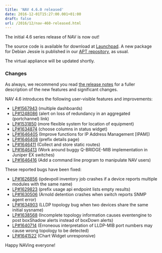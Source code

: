 ```yaml
---
title: 'NAV 4.6.0 released'
date: 2016-12-01T15:27:00.001+01:00
draft: false
url: /2016/12/nav-460-released.html
---
```


The initial 4.6 series release of NAV is now out!

The source code is available for download at [Launchpad](https://launchpad.net/nav/4.6/4.6.0). A new package for Debian Jessie is published in our [APT repository](https://nav.uninett.no/install-instructions/#debian), as usual.

The virtual appliance will be updated shortly.

### Changes

As always, we recommend you read [the release notes](https://nav.uninett.no/doc/4.6/release-notes.html#nav-4-6) for a fuller description of the new features and significant changes.

NAV 4.6 introduces the following user-visible features and improvements:

*   [LP#1567943](https://bugs.launchpad.net/nav/+bug/1567943/) (multiple dashboards)
*   [LP#1248086](https://bugs.launchpad.net/nav/+bug/1248086/) (alert on loss of redundancy in an aggregated (portchannel) link)
*   [LP#1531850](https://bugs.launchpad.net/nav/+bug/1531850/) (more flexible system for location of equipment)
*   [LP#1634874](https://bugs.launchpad.net/nav/+bug/1634874/) (choose columns in status widget)
*   [LP#1646405](https://bugs.launchpad.net/nav/+bug/1646405/) (Improve functions for IP Address Management \[IPAM\])
*   [LP#1646408](https://bugs.launchpad.net/nav/+bug/1646408/) (prefix details page)
*   [LP#1646411](https://bugs.launchpad.net/nav/+bug/1646411/) (Collect and store static routes)
*   [LP#1646413](https://bugs.launchpad.net/nav/+bug/1646413/) (Work around buggy Q-BRIDGE-MIB implementation in Juniper EX switches)
*   [LP#1646416](https://bugs.launchpad.net/nav/+bug/1646416/) (Add a command line program to manipulate NAV users)

These reported bugs have been fixed:

*   [LP#1626856](https://bugs.launchpad.net/nav/+bug/1626856/) (ipdevpoll inventory job crashes if a device reports multiple modules with the same name)
*   [LP#1629823](https://bugs.launchpad.net/nav/+bug/1629823/) (prefix usage api endpoint lists empty results)
*   [LP#1630506](https://bugs.launchpad.net/nav/+bug/1630506/) (Arnold detention crashes when switch reports SNMP agent error)
*   [LP#1634903](https://bugs.launchpad.net/nav/+bug/1634903/) (LLDP topology bug when two devices share the same initial sysname)
*   [LP#1638568](https://bugs.launchpad.net/nav/+bug/1638568/) (Incomplete topology information causes eventengine to post boxShadow alerts instead of boxDown alerts)
*   [LP#1640714](https://bugs.launchpad.net/nav/+bug/1640714/) (Erroneous interpretation of LLDP-MIB port numbers may cause wrong topology to be detected)
*   [LP#1641522](https://bugs.launchpad.net/nav/+bug/1641522/) (Chart Widget unresponsive)

Happy NAVing everyone!